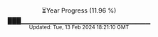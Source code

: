 <p align="center">
⏳Year Progress (11.96 %) <br>
███▁▁▁▁▁▁▁▁▁▁▁▁▁▁▁▁▁▁▁▁▁▁▁▁▁▁▁ <br>
<sub>Updated: Tue, 13 Feb 2024 18:21:10 GMT</sub>
</p>

